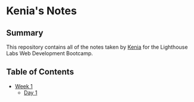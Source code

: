 # Kenia's Notes

## Summary
This repository contains all of the notes taken by [Kenia]( https://github.com/keniabalestra) for the Lighthouse Labs Web Development Bootcamp.


## Table of Contents
* [Week 1](/Week_1)
  * [Day 1](/Week_1/Day_1/) 